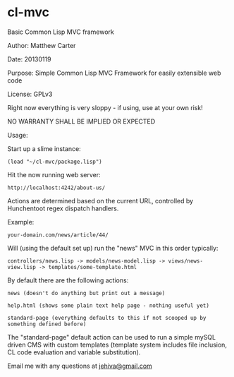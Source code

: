cl-mvc
======

Basic Common Lisp MVC framework

Author:  Matthew Carter

Date:    20130119

Purpose: Simple Common Lisp MVC Framework for easily extensible web code

License: GPLv3

Right now everything is very sloppy - if using, use at your own risk!

NO WARRANTY SHALL BE IMPLIED OR EXPECTED

Usage:

Start up a slime instance:

	(load "~/cl-mvc/package.lisp")

Hit the now running web server:

	http://localhost:4242/about-us/

	
Actions are determined based on the current URL, controlled by Hunchentoot regex dispatch handlers.

Example:

	your-domain.com/news/article/44/

Will (using the default set up) run the "news" MVC in this order typically:

	controllers/news.lisp -> models/news-model.lisp -> views/news-view.lisp -> templates/some-template.html

By default there are the following actions:

	news (doesn't do anything but print out a message)

	help.html (shows some plain text help page - nothing useful yet)

	standard-page (everything defaults to this if not scooped up by something defined before)

The "standard-page" default action can be used to run a simple mySQL driven CMS with custom templates (template system includes file inclusion, CL code evaluation and variable substitution).

Email me with any questions at jehiva@gmail.com
